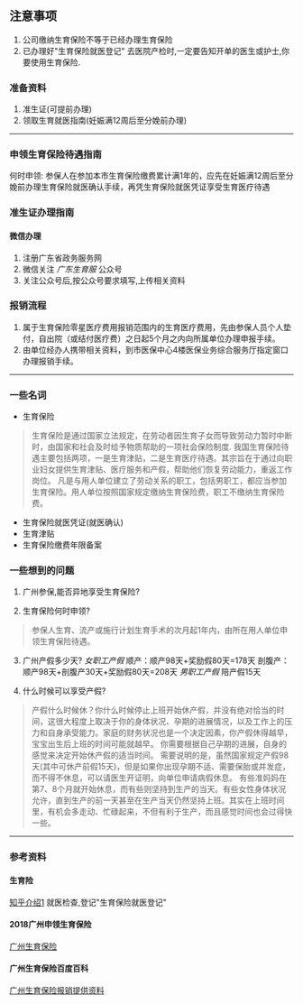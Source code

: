 ## 注意事项
1. 公司缴纳生育保险不等于已经办理生育保险
2. 已办理好"生育保险就医登记" 去医院产检时,一定要告知开单的医生或护士,你要使用生育保险.

### 准备资料
1. 准生证(可提前办理)
2. 领取生育就医指南(妊娠满12周后至分娩前办理)

---
### 申领生育保险待遇指南
何时申领:
参保人在参加本市生育保险缴费累计满1年的，应先在妊娠满12周后至分娩前办理生育保险就医确认手续，再凭生育保险就医凭证享受生育医疗待遇

### 准生证办理指南
#### 微信办理
1. 注册广东省政务服务网
2. 微信关注 *广东生育服* 公众号
3. 关注公众号后,按公众号要求填写,上传相关资料

### 报销流程
1. 属于生育保险零星医疗费用报销范围内的生育医疗费用，先由参保人员个人垫付，自出院（或结付医疗费）之日起5个月之内向所属单位办理申报手续。
2. 由单位经办人携带相关资料，到市医保中心4楼医保业务综合服务厅指定窗口办理报销手续。

---
### 一些名词
* 生育保险
> 生育保险是通过国家立法规定，在劳动者因生育子女而导致劳动力暂时中断时，由国家和社会及时给予物质帮助的一项社会保险制度.
> 我国生育保险待遇主要包括两项，一是生育津贴，二是生育医疗待遇。其宗旨在于通过向职业妇女提供生育津贴、医疗服务和产假，帮助他们恢复劳动能力，重返工作岗位。
> 凡是与用人单位建立了劳动关系的职工，包括男职工，都应当参加生育保险。用人单位按照国家规定缴纳生育保险费，职工不缴纳生育保险费。

* 生育保险就医凭证(就医确认)
* 生育津贴
* 生育保险缴费年限备案

### 一些想到的问题
1. 广州参保,能否异地享受生育保险?

2. 生育保险何时申领?
> 参保人生育、流产或施行计划生育手术的次月起1年内，由所在用人单位申领生育保险待遇。

3. 广州产假多少天?
*女职工产假*
顺产：顺产98天+奖励假80天=178天
剖腹产：顺产98天+剖腹产30天+奖励假80天=208天
*男职工产假*
陪产假15天

4. 什么时候可以享受产假?
> 产假什么时候休？你什么时候停止上班开始休产假，并没有绝对恰当的时间，这很大程度上取决于你的身体状况、孕期的进展情况，以及工作上的压力和自身承受能力。家庭的财务状况也是一个决定因素，你产假休得越早，宝宝出生后上班的时间可能就越早。
你需要根据自己孕期的进展，自身的感觉来决定开始休产假的适当时间。 需要说明的是，虽然国家规定产假98天(其中可休产前假15天)，但是如果你出现孕期不适、需要保胎或并发症，而不得不休息，可以请医生开证明，向单位申请病假休息。
有些准妈妈在第7、8个月就开始休息，而有些则坚持到生产的当天。有些女性身体状况允许，直到生产的前一天甚至在生产当天仍然坚持上班。其实在上班时间里，有机会多走动、忙碌起来，不但有利于生产，而且感觉时间也会过得快一些。


---
### 参考资料
#### 生育险
[知乎介绍1](https://zhuanlan.zhihu.com/p/34181273)
就医检查,登记"生育保险就医登记"

#### 2018广州申领生育保险
[广州生育保险](http://gz.bendibao.com/life/2018531/241199.shtml)

#### 广州生育保险百度百科
[广州生育保险报销提供资料](https://baike.baidu.com/item/%E5%B9%BF%E5%B7%9E%E7%94%9F%E8%82%B2%E4%BF%9D%E9%99%A9)
